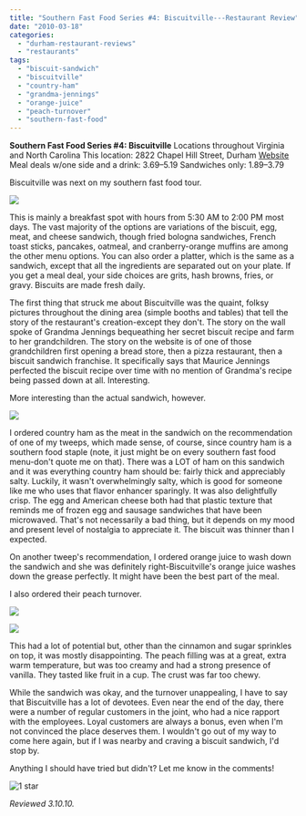 ```yaml
---
title: "Southern Fast Food Series #4: Biscuitville---Restaurant Review"
date: "2010-03-18"
categories:
  - "durham-restaurant-reviews"
  - "restaurants"
tags:
  - "biscuit-sandwich"
  - "biscuitville"
  - "country-ham"
  - "grandma-jennings"
  - "orange-juice"
  - "peach-turnover"
  - "southern-fast-food"
---
```


**Southern Fast Food Series #4: Biscuitville** Locations throughout Virginia and North Carolina This location: 2822 Chapel Hill Street, Durham [Website](http://www.biscuitville.com/) Meal deals w/one side and a drink: $3.69–$5.19 Sandwiches only: $1.89–$3.79

Biscuitville was next on my southern fast food tour.

![](http://www.thegourmez.com/gourmez/photos/biscuitville4.jpg)

This is mainly a breakfast spot with hours from 5:30 AM to 2:00 PM most days. The vast majority of the options are variations of the biscuit, egg, meat, and cheese sandwich, though fried bologna sandwiches, French toast sticks, pancakes, oatmeal, and cranberry-orange muffins are among the other menu options. You can also order a platter, which is the same as a sandwich, except that all the ingredients are separated out on your plate. If you get a meal deal, your side choices are grits, hash browns, fries, or gravy. Biscuits are made fresh daily.

The first thing that struck me about Biscuitville was the quaint, folksy pictures throughout the dining area (simple booths and tables) that tell the story of the restaurant's creation-except they don't. The story on the wall spoke of Grandma Jennings bequeathing her secret biscuit recipe and farm to her grandchildren. The story on the website is of one of those grandchildren first opening a bread store, then a pizza restaurant, then a biscuit sandwich franchise. It specifically says that Maurice Jennings perfected the biscuit recipe over time with no mention of Grandma's recipe being passed down at all. Interesting.

More interesting than the actual sandwich, however.

![](http://www.thegourmez.com/gourmez/photos/biscuitville3.jpg)

I ordered country ham as the meat in the sandwich on the recommendation of one of my tweeps, which made sense, of course, since country ham is a southern food staple (note, it just might be on every southern fast food menu-don't quote me on that). There was a LOT of ham on this sandwich and it was everything country ham should be: fairly thick and appreciably salty. Luckily, it wasn't overwhelmingly salty, which is good for someone like me who uses that flavor enhancer sparingly. It was also delightfully crisp. The egg and American cheese both had that plastic texture that reminds me of frozen egg and sausage sandwiches that have been microwaved. That's not necessarily a bad thing, but it depends on my mood and present level of nostalgia to appreciate it. The biscuit was thinner than I expected.

On another tweep's recommendation, I ordered orange juice to wash down the sandwich and she was definitely right-Biscuitville's orange juice washes down the grease perfectly. It might have been the best part of the meal.

I also ordered their peach turnover.

![](http://www.thegourmez.com/gourmez/photos/biscuitville2.jpg)

![](http://www.thegourmez.com/gourmez/photos/biscuitville1.jpg)

This had a lot of potential but, other than the cinnamon and sugar sprinkles on top, it was mostly disappointing. The peach filling was at a great, extra warm temperature, but was too creamy and had a strong presence of vanilla. They tasted like fruit in a cup. The crust was far too chewy.

While the sandwich was okay, and the turnover unappealing, I have to say that Biscuitville has a lot of devotees. Even near the end of the day, there were a number of regular customers in the joint, who had a nice rapport with the employees. Loyal customers are always a bonus, even when I'm not convinced the place deserves them. I wouldn't go out of my way to come here again, but if I was nearby and craving a biscuit sandwich, I'd stop by.

Anything I should have tried but didn't? Let me know in the comments!




<div class="caption">

![1 star](http://s3.amazonaws.com/thegourmez-wpmedia/2009/04/rating_olive1.gif "rating_olive1")</div>


_Reviewed 3.10.10._

